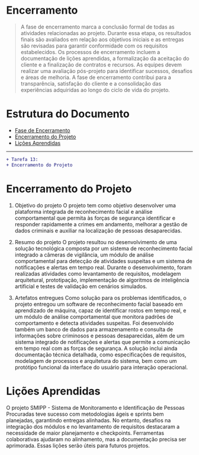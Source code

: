# Encerramento

> A fase de encerramento marca a conclusão formal de todas as atividades relacionadas ao projeto. 
> Durante essa etapa, os resultados finais são avaliados em relação aos objetivos iniciais e as entregas são revisadas para garantir conformidade com os requisitos estabelecidos. 
> Os processos de encerramento incluem a documentação de lições aprendidas, a formalização da aceitação do cliente e a finalização de contratos e recursos. 
> As equipes devem realizar uma avaliação pós-projeto para identificar sucessos, desafios e áreas de melhoria. 
> A fase de encerramento contribui para a transparência, satisfação do cliente e a consolidação das experiências adquiridas ao longo do ciclo de vida do projeto.

# Estrutura do Documento

- [Fase de Encerramento](#encerramento)
- [Encerramento do Projeto](#encerramento-do-projeto)
- [Lições Aprendidas](#lições-aprendidas)
----
```diff
+ Tarefa 13:
+ Encerramento do Projeto
```

# Encerramento do Projeto

1.	Objetivo do projeto
O projeto tem como objetivo desenvolver uma plataforma integrada de reconhecimento facial e análise comportamental que permita às forças de segurança identificar e responder rapidamente a crimes em andamento, melhorar a gestão de dados criminais e auxiliar na localização de pessoas desaparecidas.

2.	Resumo do projeto
O projeto resultou no desenvolvimento de uma solução tecnológica composta por um sistema de reconhecimento facial integrado a câmeras de vigilância, um módulo de análise comportamental para detecção de atividades suspeitas e um sistema de notificações e alertas em tempo real. Durante o desenvolvimento, foram realizadas atividades como levantamento de requisitos, modelagem arquitetural, prototipação, implementação de algoritmos de inteligência artificial e testes de validação em cenários simulados.

3.	Artefatos entregues
Como solução para os problemas identificados, o projeto entregou um software de reconhecimento facial baseado em aprendizado de máquina, capaz de identificar rostos em tempo real, e um módulo de análise comportamental que monitora padrões de comportamento e detecta atividades suspeitas. Foi desenvolvido também um banco de dados para armazenamento e consulta de informações sobre criminosos e pessoas desaparecidas, além de um sistema integrado de notificações e alertas que permite a comunicação em tempo real com as forças de segurança. A solução inclui ainda documentação técnica detalhada, como especificações de requisitos, modelagem de processos e arquitetura do sistema, bem como um protótipo funcional da interface do usuário para interação operacional.



# Lições Aprendidas 

O projeto SMIPP - Sistema de Monitoramento e Identificação de Pessoas Procuradas teve sucesso com metodologias ágeis e sprints bem planejadas, garantindo entregas alinhadas. No entanto, desafios na integração dos módulos e no levantamento de requisitos destacaram a necessidade de maior planejamento e checkpoints. Ferramentas colaborativas ajudaram no alinhamento, mas a documentação precisa ser aprimorada. Essas lições serão úteis para futuros projetos.
